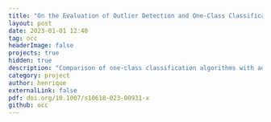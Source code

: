 ```yaml
---
title: "On the Evaluation of Outlier Detection and One-Class Classification"
layout: post
date: 2023-01-01 12:40
tag: occ
headerImage: false
projects: true
hidden: true
description: "Comparison of one-class classification algorithms with adapted unsupervised outlier detection methods, improving on previous comparison studies in several important aspects."
category: project
author: henrique
externalLink: false
pdf: doi.org/10.1007/s10618-023-00931-x
github: occ
---
```

